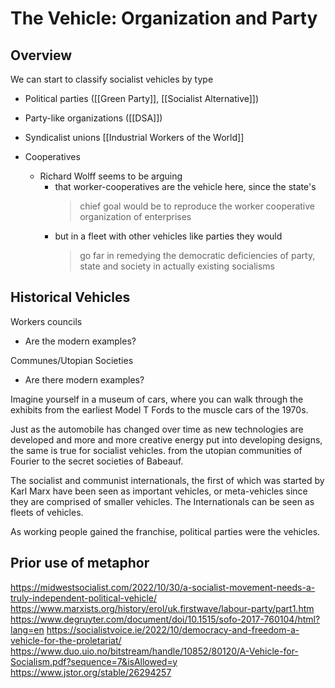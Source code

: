 # The Vehicle: Organization and Party

## Overview

We can start to classify socialist vehicles by type

- Political parties ([[Green Party]], [[Socialist Alternative]])
- Party-like organizations ([[DSA]])
- Syndicalist unions [[Industrial Workers of the World]]

- Cooperatives
  - Richard Wolff seems to be arguing 
    - that worker-cooperatives are the vehicle here, since the state's
      >chief goal would be to reproduce the worker cooperative organization of enterprises
    - but in a fleet with other vehicles like parties they would
      >go far in remedying the democratic deficiencies of party, state and society in actually existing socialisms

## Historical Vehicles

Workers councils
  - Are the modern examples? 

Communes/Utopian Societies
  - Are there modern examples?

Imagine yourself in a museum of cars, where you can walk through the exhibits from the earliest Model T Fords to the muscle cars of the 1970s. 

Just as the automobile has changed over time as new technologies are developed and more and more creative energy put into developing designs, the same is true for socialist vehicles. from the utopian communities of Fourier to the secret societies of Babeauf. 

The socialist and communist internationals, the first of which was started by Karl Marx have been seen as important vehicles, or meta-vehicles since they are comprised of smaller vehicles. The Internationals can be seen as fleets of vehicles. 

As working people gained the franchise, political parties were the vehicles. 

## Prior use of metaphor

https://midwestsocialist.com/2022/10/30/a-socialist-movement-needs-a-truly-independent-political-vehicle/
https://www.marxists.org/history/erol/uk.firstwave/labour-party/part1.htm
https://www.degruyter.com/document/doi/10.1515/sofo-2017-760104/html?lang=en
https://socialistvoice.ie/2022/10/democracy-and-freedom-a-vehicle-for-the-proletariat/
https://www.duo.uio.no/bitstream/handle/10852/80120/A-Vehicle-for-Socialism.pdf?sequence=7&isAllowed=y
https://www.jstor.org/stable/26294257